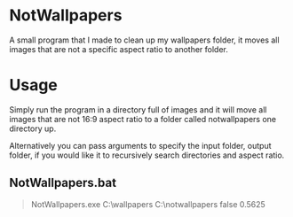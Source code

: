 # NotWallpapers
A small program that I made to clean up my wallpapers folder, it moves all images that are not a specific aspect ratio to another folder.

# Usage
Simply run the program in a directory full of images and it will move all images that are not 16:9 aspect ratio to a folder called notwallpapers one directory up.

Alternatively you can pass arguments to specify the input folder, output folder, if you would like it to recursively search directories and aspect ratio.

## NotWallpapers.bat
>NotWallpapers.exe C:\wallpapers C:\notwallpapers false 0.5625
